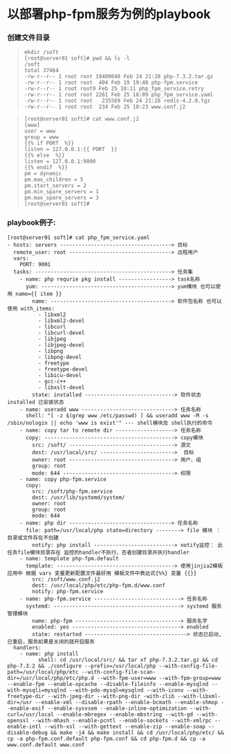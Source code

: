 # 以部署php-fpm服务为例的playbook

### 创建文件目录
>     mkdir /soft
>     [root@server01 soft]# pwd && ls -l
>     /soft
>     total 37464
>     -rw-r--r-- 1 root root 19409040 Feb 24 21:28 php-7.3.2.tar.gz
>     -rw-r--r-- 1 root root  404 Feb 19 19:48 php-fpm.service
>     -rw-r--r-- 1 root root9 Feb 25 18:11 php_fpm_service.retry
>     -rw-r--r-- 1 root root 2261 Feb 25 18:09 php_fpm_service.yaml
>     -rw-r--r-- 1 root root   235569 Feb 24 21:28 redis-4.2.0.tgz
>     -rw-r--r-- 1 root root  234 Feb 25 18:23 www.conf.j2

>     [root@server01 soft]# cat www.conf.j2 
>     [www]
>     user = www
>     group = www
>     {{% if PORT  %}}
>     listen = 127.0.0.1:{{ PORT  }}
>     {{% else  %}}
>     listen = 127.0.0.1:9000
>     {{% endif  %}}
>     pm = dynamic
>     pm.max_children = 5
>     pm.start_servers = 2
>     pm.min_spare_servers = 1
>     pm.max_spare_servers = 3
>     [root@server01 soft]# 
    
    
### playbook例子:
    [root@server01 soft]# cat php_fpm_service.yaml
	- hosts: servers ------------------------------------> 目标
      remote_user: root ---------------------------------> 远程用户
      vars:
		PORT: 9001
      tasks: --------------------------------------------> 任务集
	    - name: php requrie pkg install -----------------> task名称
	      yum: ------------------------------------------> yum模块 也可以使用 name={{ item }}
		    name: ---------------------------------------> 软件包名称 也可以使用 with_items:
		      - libxml2
		      - libxml2-devel
		      - libcurl
		      - libcurl-devel
		      - libjpeg
		      - libjpeg-devel
		      - libpng
		      - libpng-devel
		      - freetype
		      - freetype-devel
		      - libicu-devel
		      - gcc-c++
		      - libxslt-devel
		    state: installed -----------------------------> 软件状态 installed 已安装状态
		- name: useradd www ------------------------------> 任务名称
		  shell: "[ -z $(grep www /etc/passwd) ] && useradd www -M -s /sbin/nologin || echo 'www is exist'" --- shell模块及 shell执行的命令
		- name: copy tar to remote dir -------------------> 任务名称
		  copy: ------------------------------------------> copy模块
		    src: /soft/ ----------------------------------> 源文
		    dest: /usr/local/src/ ------------------------>  目标
		    owner: root ----------------------------------> 用户、组
		    group: root
		    mode: 644 ------------------------------------> 权限
		- name: copy php-fpm.service
		  copy:
			src: /soft/php-fpm.service
			dest: /usr/lib/systemd/system/
			owner: root
			group: root
			mode: 644
		- name: php dir ---------------------------------> 任务名称
		  file: path=/usr/local/php state=directory --------> file 模块 ： 目录或文件存在不创建
			notify: php install --------------------------> notify监控： 此任务file模块目录存在 监控的handler不执行，否者创建目录并执行handler
		- name: template php-fpm.default
		  template: --------------------------------------> 使用jinjia2模板 应用中 根据 vars 变量更新配置文件最好用 模板文件中表达式{%%} 变量 {{}}
			src: /soft/www.conf.j2
			dest: /usr/local/php/etc/php-fpm.d/www.conf
			notify: php-fpm.service
		- name: php-fpm.service ----------------------------> 任务名称
		  systemd: -----------------------------------------> systemd 服务管理模块
			name: php-fpm ----------------------------------> 服务名字
			enabled: yes -----------------------------------> enabled
			state: restarted ---------------------------------> 状态已启动,已重启，服务如果是关闭的就开启服务
      handlers:
		- name: php install
			  shell: cd /usr/local/src/ && tar xf php-7.3.2.tar.gz && cd php-7.3.2 && ./configure --prefix=/usr/local/php --with-config-file-path=/usr/local/php/etc --with-config-file-scan-dir=/usr/local/php/etc/php.d --with-fpm-user=www --with-fpm-group=www --enable-fpm --enable-opcache --disable-fileinfo --enable-mysqlnd --with-mysqli=mysqlnd --with-pdo-mysql=mysqlnd --with-iconv --with-freetype-dir --with-jpeg-dir --with-png-dir -with-zlib --with-libxml-dir=/usr --enable-xml --disable-rpath --enable-bcmath --enable-shmop --enable-exif --enable-sysvsem --enable-inline-optimization --with-curl=/usr/local --enable-mbregex --enable-mbstring --with-gd --with-openssl --with-mhash --enable-pcntl --enable-sockets --with-xmlrpc --enable-intl --with-xsl --with-gettext --enable-zip --enable-soap --disable-debug && make -j4 && make install && cd /usr/local/php/etc/ && cp -a php-fpm.conf.default php-fpm.conf && cd php-fpm.d && cp -a www.conf.default www.conf

